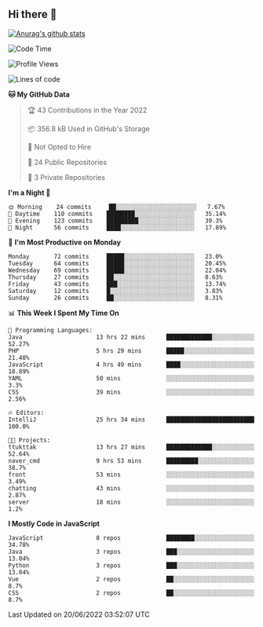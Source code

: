 ## Hi there 👋

[![Anurag's github stats](https://github-readme-stats.vercel.app/api?username=Songwonseok)](https://github.com/anuraghazra/github-readme-stats)



<!--START_SECTION:waka-->
![Code Time](http://img.shields.io/badge/Code%20Time-1%2C575%20hrs%2021%20mins-blue)

![Profile Views](http://img.shields.io/badge/Profile%20Views-0-blue)

![Lines of code](https://img.shields.io/badge/From%20Hello%20World%20I%27ve%20Written-3%20Million%20lines%20of%20code-blue)

**🐱 My GitHub Data** 

> 🏆 43 Contributions in the Year 2022
 > 
> 📦 356.8 kB Used in GitHub's Storage 
 > 
> 🚫 Not Opted to Hire
 > 
> 📜 24 Public Repositories 
 > 
> 🔑 3 Private Repositories  
 > 
**I'm a Night 🦉** 

```text
🌞 Morning    24 commits     ██░░░░░░░░░░░░░░░░░░░░░░░   7.67% 
🌆 Daytime    110 commits    ████████░░░░░░░░░░░░░░░░░   35.14% 
🌃 Evening    123 commits    █████████░░░░░░░░░░░░░░░░   39.3% 
🌙 Night      56 commits     ████░░░░░░░░░░░░░░░░░░░░░   17.89%

```
📅 **I'm Most Productive on Monday** 

```text
Monday       72 commits     █████░░░░░░░░░░░░░░░░░░░░   23.0% 
Tuesday      64 commits     █████░░░░░░░░░░░░░░░░░░░░   20.45% 
Wednesday    69 commits     █████░░░░░░░░░░░░░░░░░░░░   22.04% 
Thursday     27 commits     ██░░░░░░░░░░░░░░░░░░░░░░░   8.63% 
Friday       43 commits     ███░░░░░░░░░░░░░░░░░░░░░░   13.74% 
Saturday     12 commits     █░░░░░░░░░░░░░░░░░░░░░░░░   3.83% 
Sunday       26 commits     ██░░░░░░░░░░░░░░░░░░░░░░░   8.31%

```


📊 **This Week I Spent My Time On** 

```text
💬 Programming Languages: 
Java                     13 hrs 22 mins      █████████████░░░░░░░░░░░░   52.27% 
PHP                      5 hrs 29 mins       █████░░░░░░░░░░░░░░░░░░░░   21.48% 
JavaScript               4 hrs 49 mins       ████░░░░░░░░░░░░░░░░░░░░░   18.89% 
YAML                     50 mins             ░░░░░░░░░░░░░░░░░░░░░░░░░   3.3% 
CSS                      39 mins             ░░░░░░░░░░░░░░░░░░░░░░░░░   2.56%

🔥 Editors: 
IntelliJ                 25 hrs 34 mins      █████████████████████████   100.0%

🐱‍💻 Projects: 
ttukttak                 13 hrs 27 mins      █████████████░░░░░░░░░░░░   52.64% 
naver_cmd                9 hrs 53 mins       █████████░░░░░░░░░░░░░░░░   38.7% 
front                    53 mins             ░░░░░░░░░░░░░░░░░░░░░░░░░   3.49% 
chatting                 43 mins             ░░░░░░░░░░░░░░░░░░░░░░░░░   2.87% 
server                   18 mins             ░░░░░░░░░░░░░░░░░░░░░░░░░   1.2%

```

**I Mostly Code in JavaScript** 

```text
JavaScript               8 repos             ████████░░░░░░░░░░░░░░░░░   34.78% 
Java                     3 repos             ███░░░░░░░░░░░░░░░░░░░░░░   13.04% 
Python                   3 repos             ███░░░░░░░░░░░░░░░░░░░░░░   13.04% 
Vue                      2 repos             ██░░░░░░░░░░░░░░░░░░░░░░░   8.7% 
CSS                      2 repos             ██░░░░░░░░░░░░░░░░░░░░░░░   8.7%

```



 Last Updated on 20/06/2022 03:52:07 UTC
<!--END_SECTION:waka-->
